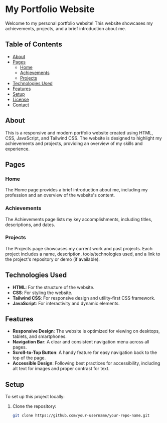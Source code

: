 # My Portfolio Website

Welcome to my personal portfolio website! This website showcases my achievements, projects, and a brief introduction about me.

## Table of Contents

- [About](#about)
- [Pages](#pages)
  - [Home](#home)
  - [Achievements](#achievements)
  - [Projects](#projects)
- [Technologies Used](#technologies-used)
- [Features](#features)
- [Setup](#setup)
- [License](#license)
- [Contact](#contact)

## About

This is a responsive and modern portfolio website created using HTML, CSS, JavaScript, and Tailwind CSS. The website is designed to highlight my achievements and projects, providing an overview of my skills and experience.

## Pages

### Home

The Home page provides a brief introduction about me, including my profession and an overview of the website's content.

### Achievements

The Achievements page lists my key accomplishments, including titles, descriptions, and dates.

### Projects

The Projects page showcases my current work and past projects. Each project includes a name, description, tools/technologies used, and a link to the project's repository or demo (if available).

## Technologies Used

- **HTML**: For the structure of the website.
- **CSS**: For styling the website.
- **Tailwind CSS**: For responsive design and utility-first CSS framework.
- **JavaScript**: For interactivity and dynamic elements.

## Features

- **Responsive Design**: The website is optimized for viewing on desktops, tablets, and smartphones.
- **Navigation Bar**: A clear and consistent navigation menu across all pages.
- **Scroll-to-Top Button**: A handy feature for easy navigation back to the top of the page.
- **Accessible Design**: Following best practices for accessibility, including alt text for images and proper contrast for text.

## Setup

To set up this project locally:

1. Clone the repository:
   ```bash
   git clone https://github.com/your-username/your-repo-name.git

